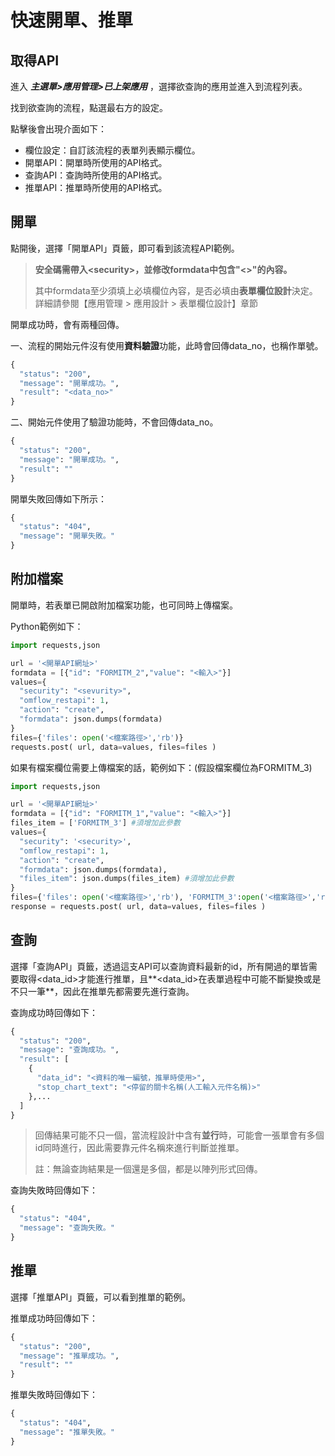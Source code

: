 
# 快速開單、推單

## 取得API

進入 _**主選單>應用管理>已上架應用**_ ，選擇欲查詢的應用並進入到流程列表。

找到欲查詢的流程，點選最右方的設定。

點擊後會出現介面如下：

* 欄位設定：自訂該流程的表單列表顯示欄位。
* 開單API：開單時所使用的API格式。
* 查詢API：查詢時所使用的API格式。
* 推單API：推單時所使用的API格式。

## 開單

點開後，選擇「開單API」頁籤，即可看到該流程API範例。

> **安全碼需帶入\<security>，並修改formdata中包含"<>"的內容。**
>
> 其中formdata至少須填上必填欄位內容，是否必填由**表單欄位設計**決定。 詳細請參閱【應用管理 > 應用設計 > 表單欄位設計】章節


開單成功時，會有兩種回傳。

一、流程的開始元件沒有使用**資料驗證**功能，此時會回傳data_no，也稱作單號。

```python
{
  "status": "200",
  "message": "開單成功。",
  "result": "<data_no>"
}
```

二、開始元件使用了驗證功能時，不會回傳data_no。

```python
{
  "status": "200",
  "message": "開單成功。",
  "result": ""
}
```

開單失敗回傳如下所示：

```python
{
  "status": "404",
  "message": "開單失敗。"
}
```

## 附加檔案

開單時，若表單已開啟附加檔案功能，也可同時上傳檔案。

Python範例如下：

```python
import requests,json

url = '<開單API網址>'
formdata = [{"id": "FORMITM_2","value": "<輸入>"}]
values={
  "security": "<sevurity>",
  "omflow_restapi": 1,
  "action": "create",
  "formdata": json.dumps(formdata)
}
files={'files': open('<檔案路徑>','rb')}
requests.post( url, data=values, files=files )
```

如果有檔案欄位需要上傳檔案的話，範例如下：(假設檔案欄位為FORMITM_3)

```python
import requests,json

url = '<開單API網址>'
formdata = [{"id": "FORMITM_1","value": "<輸入>"}]
files_item = ['FORMITM_3'] #須增加此參數
values={
  "security": '<security>',
  "omflow_restapi": 1,
  "action": "create",
  "formdata": json.dumps(formdata),
  "files_item": json.dumps(files_item) #須增加此參數
}
files={'files': open('<檔案路徑>','rb'), 'FORMITM_3':open('<檔案路徑>','rb')}
response = requests.post( url, data=values, files=files )
```

## 查詢

選擇「查詢API」頁籤，透過這支API可以查詢資料最新的id，所有開過的單皆需要取得\<data_id>才能進行推單，且**\<data_id>在表單過程中可能不斷變換或是不只一筆**，因此在推單先都需要先進行查詢。

查詢成功時回傳如下： 

```python
{
  "status": "200",
  "message": "查詢成功。",
  "result": [
    {
      "data_id": "<資料的唯一編號，推單時使用>",
      "stop_chart_text": "<停留的關卡名稱(人工輸入元件名稱)>"
    },...
  ]
}
```

> 回傳結果可能不只一個，當流程設計中含有**並行**時，可能會一張單會有多個id同時進行，因此需要靠元件名稱來進行判斷並推單。
>
> 註：無論查詢結果是一個還是多個，都是以陣列形式回傳。

查詢失敗時回傳如下：

```python
{
  "status": "404",
  "message": "查詢失敗。"
}
```

## 推單

選擇「推單API」頁籤，可以看到推單的範例。

推單成功時回傳如下：

```python
{
  "status": "200",
  "message": "推單成功。",
  "result": ""
}
```

推單失敗時回傳如下：

```python
{
  "status": "404",
  "message": "推單失敗。"
}
```
